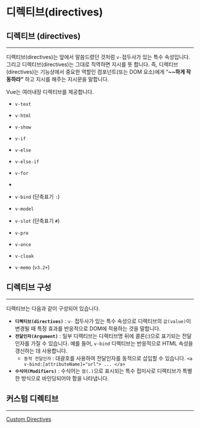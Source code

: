 # 디렉티브(directives)

## 디렉티브 (directives)

---

디렉티브(directives)는 앞에서 말씀드렸던 것처럼 `v-`접두사가 있는 특수 속성입니다. 그리고 디렉티브(directives)는 그대로 직역하면 지시를 뜻 합니다. 즉, 디렉티브(directives)는 기능상에서 중요한 역할인 컴포넌트(또는 DOM 요소)에게 “**~~하게 작동하라”** 하고 지시를 해주는 지시문을 말합니다.

Vue는 여러내장 디렉티브를 제공합니다.

- `v-text`
- `v-html`
- `v-show`
- `v-if`
- `v-else`
- `v-else-if`
- `v-for`

- 
- `v-bind` (단축표기 `:`)
- `v-model`
- `v-slot` (단축표기 `#`)
- `v-pre`
- `v-once`
- `v-cloak`
- `v-memo` (`v3.2+`)


## 디렉티브 구성

---

디렉티브는 다음과 같이 구성되어 있습니다.

- **`디렉티브(directives)`** : `v-` 접두사가 있는 특수 속성으로 디렉티브의 `값(value)`이 변경될 때 특정 효과를 반응적으로 DOM에 적용하는 것을 말합니다.
- **`전달인자(Argument)`** : 일부 디렉티브는 디렉티브명 뒤에 콜론(:)으로 표기되는 전달인자를 가질 수 있습니다. 예를 들어, `v-bind` 디렉티브는 반응적으로 HTML 속성을 갱신하는 데 사용합니다.
    - `동적 전달인자` : 대괄호를 사용하여 전달인자를 동적으로 삽입할 수 있습니다.
    `<a v-bind:[attributeName]="url"> ... </a>`
- **`수식어(Modifiers)`** : 수식어는 `점(.)`으로 표시되는 특수 접미사로 디렉티브가 특별한 방식으로 바인딩되어야 함을 나타냅니다.


## 커스텀 디렉티브

---

[Custom Directives](https://www.notion.so/Custom-Directives-784b5372eb0847b0a8fd85f28891d370?pvs=21)
